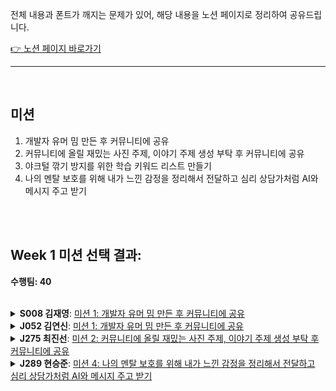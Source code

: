 전체 내용과 폰트가 깨지는 문제가 있어, 해당 내용을 노션 페이지로 정리하여 공유드립니다.<br/>

[👉 노션 페이지 바로가기](https://www.notion.so/week1-md-2345c173bd6e80539ba8d11bde875798?source=copy_link)


---

<br />

## 미션

1. 개발자 유머 밈 만든 후 커뮤니티에 공유
2. 커뮤니티에 올릴 재밌는 사진 주제, 이야기 주제 생성 부탁 후 커뮤니티에 공유
3. 야크털 깎기 방지를 위한 학습 키워드 리스트 만들기
4. 나의 멘탈 보호를 위해 내가 느낀 감정을 정리해서 전달하고 심리 상담가처럼 AI와 메시지 주고 받기


<br />
<br />

## Week 1 미션 선택 결과:

**수행팀: 40**

<br />

<details>
<summary><strong>S008 김재영</strong>: <a href="https://github.com/boostcampwm2025/relay-note45/blob/main/week1.md#%EB%AF%B8%EC%85%98">미션 1: 개발자 유머 밈 만든 후 커뮤니티에 공유</a></summary>
<br />

### 상세

- 생성된 밈(이미지 또는 텍스트)을 부스트캠프 커뮤니티의 `random` 채널 등에 공유합니다.

### 선정 이유

- 학습 과정에서 지친 저를 유머로 승화하고자 합니다! 부스트캠프 커뮤니티 속에 녹아 들어가 개발자로써 성장과 학습 과정을 공유하며 사회성과 유머 감각을 길러 진정한 개발자가 되어가고 싶습니다.

<br />

</details>

<details>
<summary><strong>J052 김연신</strong>: <a href="https://github.com/boostcampwm2025/relay-note45/blob/main/week1.md#%EB%AF%B8%EC%85%98">미션 1: 개발자 유머 밈 만든 후 커뮤니티에 공유</a></summary>
<br />

### 선택 퀘스트. 개발자 유머 밈 만든 후 커뮤니티에 공유
### 1. 퀘스트 해석

* **원본 퀘스트 노트**

  * AI를 활용해 “개발자 유머 밈”을 만들고, 부스트캠프 커뮤니티 `random` 채널에 1회 이상 공유
  * AI에게 밈 이미지·문구를 생성 요청 → 결과물 스크린샷으로 인증
* **토론 배경 & 의도**
  * 개발 스트레스 완화+커뮤니티 유대감 형성
  * 커뮤니티 활성화
* **핵심 달성 기준**
   - AI로 생성된 밈(이미지 또는 텍스트)을 스트캠프 커뮤니티의 `random` 채널 등 1회 이상 게시하고, 해당 게시물의 스크린샷으로 인증하면 완료



### 2. 나의 AI 개발자 밈 이미지 생성 & 공유 수행 계획

#### 🚀 수행 계획

1. **프롬프트 작성**  
   - 예시 A:  
     > “개발자가 밤샘 디버깅 중인 모습을 과장된 카툰 스타일로 그려줘.”  
   - 예시 B:  
     > “컴파일 에러 메시지가 날아다니는 우주에서 헤매는 개발자 캐릭터 일러스트.”  
2. **테스트**  
   - 첫 샘플 여러개 생성 후
   - 가장 웃긴·공감 가는 버전 1장 선택  
3. **커뮤니티 공유**  
   - 밈 이미지와 함께 짧은 멘트 작성:  
     > “#오늘의밈: 컴파일 에러 만나면 이런 기분… 😂”  
   - `#random` 채널에 업로드  
4. **인증 & 기록**  
   - 게시 후 스크린샷 캡처  
   - Relay‐note 레포지토리 `Week1` 파일에 스크린샷 및 ‘사용 프롬프트’, ‘느낀 점’ 기록  


### ✅ 달성 기준  
- AI 도구로 생성한 개발자 밈 1개 이상  
- 커뮤니티 `#random` 채널에 1회 이상 공유  
- 인증 스크린샷 + 프롬프트 + 소감이 포함된 Relay‐note 기록

<br />

</details>


<details>
<summary><strong>J275 최진선</strong>: <a href="https://github.com/boostcampwm2025/relay-note45/blob/main/week1.md#%EB%AF%B8%EC%85%98">미션 2: 커뮤니티에 올릴 재밌는 사진 주제, 이야기 주제 생성 부탁 후 커뮤니티에 공유</a></summary>

<br />

#### 수행할 퀘스트

[미션 2](https://github.com/boostcampwm2025/relay-note45/blob/main/week1.md#%EB%AF%B8%EC%85%98)

<br />

#### 수행 목적

task 수행에 앞서, 가볍고 재밌는 주제를 사용해 대화를 안 나눠 본 동료와의 공통 관심사를 찾고 유대감을 형성

<br />

#### 선정 기준

다들 슬랙을 많이 활용하시는데 사실 이때까지 약간 부담스러움을 느껴서 소극적으로 소통을 했습니다. 퀘스트를 제작하신 팀의 토론 내용을 살펴 보았을 떄 커뮤니티 활성화를 추구하셨는데, 저도 거기에 일조하고자 하는 마음으로 본 퀘스트를 선택했습니다.

캠퍼들과 AI를 활용한 아이스브레이킹을 진행함으로써 나 스스로도 커뮤니티에 조금 더 유대감을 느끼고, 편안함을 느끼는 방향으로 바뀌어나가고 싶어서 이 주제를 선정하였다.

<br />

#### 수행 방법

1. AI를 통해 이야기 또는 사진 주제를 생성한다.
2. 생성된 주제를 기반으로 적합한 내용을 작성하고 사진을 고른다.
3. 커뮤니티의 random 게시글에 올린다.

<br />

#### 지정한 달성 기준

생성한 이야기 주제로 랜덤 채널에 게시 1회, 생성한 이미지로 랜덤 채널에 게시 1회

<br />

</details>



<details>
<summary><strong>J289 현승준</strong>: <a href="https://github.com/boostcampwm2025/relay-note45/blob/main/week1.md#%EB%AF%B8%EC%85%98">미션 4: 나의 멘탈 보호를 위해 내가 느낀 감정을 정리해서 전달하고 심리 상담가처럼 AI와 메시지 주고 받기</a></summary>

<br />

저는 [미션 4](https://github.com/boostcampwm2025/relay-note45/blob/main/week1.md#%EB%AF%B8%EC%85%98) 를 선택했습니다.

미션에 몰두하다보면, 내 마음이 어떤 상태일까 돌아볼 틈이 없었던 것 같았습니다. <br />
그래서 이 미션을 통해 잠깐 멈춰 내 감정을 정리해보는 시간을 가졌으면 좋겠다고 생각했습니다.

AI 상담가와 대화하는 방식이라 부담도 적고, 인증도 위로가 될 수 있는 음악 추천 정도여서 가벼운 마음으로 임할 수 있을 것 같습니다.

<br />

</details>

